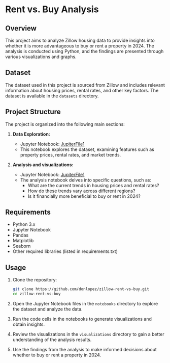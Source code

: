 # Rent vs. Buy Analysis

## Overview

This project aims to analyze Zillow housing data to provide insights into whether it is more advantageous to buy or rent a property in 2024. The analysis is conducted using Python, and the findings are presented through various visualizations and graphs.

## Dataset

The dataset used in this project is sourced from Zillow and includes relevant information about housing prices, rental rates, and other key factors. The dataset is available in the `datasets` directory.

## Project Structure

The project is organized into the following main sections:

1. **Data Exploration:**
   - Jupyter Notebook: [JupiterFile1](notebooks/JupiterFile1.ipynb)
   - This notebook explores the dataset, examining features such as property prices, rental rates, and market trends.

2. **Analysis and visualizations:**
   - Jupyter Notebook: [JupiterFile1](notebooks/JupiterFile1.ipynb)
   - The analysis notebook delves into specific questions, such as:
     - What are the current trends in housing prices and rental rates?
     - How do these trends vary across different regions?
     - Is it financially more beneficial to buy or rent in 2024?

## Requirements

- Python 3.x
- Jupyter Notebook
- Pandas
- Matplotlib
- Seaborn
- Other required libraries (listed in requirements.txt)

## Usage

1. Clone the repository:

   ```bash
   git clone https://github.com/donlopez/zillow-rent-vs-buy.git
   cd zillow-rent-vs-buy
   ```

2. Open the Jupyter Notebook files in the `notebooks` directory to explore the dataset and analyze the data.

3. Run the code cells in the notebooks to generate visualizations and obtain insights.

4. Review the visualizations in the `visualizations` directory to gain a better understanding of the analysis results.

5. Use the findings from the analysis to make informed decisions about whether to buy or rent a property in 2024.
